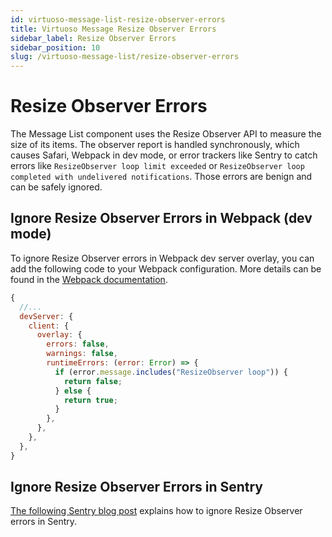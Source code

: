 ```yaml
---
id: virtuoso-message-list-resize-observer-errors
title: Virtuoso Message Resize Observer Errors
sidebar_label: Resize Observer Errors
sidebar_position: 10
slug: /virtuoso-message-list/resize-observer-errors
---
```


# Resize Observer Errors

The Message List component uses the Resize Observer API to measure the size of its items. The observer report is handled synchronously, which causes Safari, Webpack in dev mode, or error trackers like Sentry
to catch errors like `ResizeObserver loop limit exceeded` or `ResizeObserver loop completed with undelivered notifications`. Those errors are benign and can be safely ignored.

## Ignore Resize Observer Errors in Webpack (dev mode)

To ignore Resize Observer errors in Webpack dev server overlay, you can add the following code to your Webpack configuration. More details can be found in the [Webpack documentation](https://webpack.js.org/configuration/dev-server/#overlay).

```javascript
{
  //...
  devServer: {
    client: {
      overlay: {
        errors: false,
        warnings: false,
        runtimeErrors: (error: Error) => {
          if (error.message.includes("ResizeObserver loop")) {
            return false;
          } else {
            return true;
          }
        },
      },
    },
  },
}
```

## Ignore Resize Observer Errors in Sentry

[The following Sentry blog post](https://sentry.io/answers/react-resizeobserver-loop-completed-with-undelivered-notifications/) explains how to ignore Resize Observer errors in Sentry.
